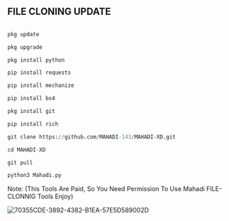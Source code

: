 ## FILE CLONING UPDATE
```python

pkg update

pkg upgrade

pkg install python

pip install requests

pip install mechanize

pip install bs4

pkg install git

pip install rich

git clone https://github.com/MAHADI-143/MAHADI-XD.git

cd MAHADI-XD

git pull

python3 Mahadi.py
```
Note: (This Tools Are Paid, So You Need Permission To Use Mahadi FILE-CLONNIG Tools Enjoy)

![70355CDE-3892-4382-B1EA-57E5D589002D](https://user-images.githubusercontent.com/79738922/185397188-c0ba97a8-08c1-4374-8357-7adcd155d9a1.jpeg)
